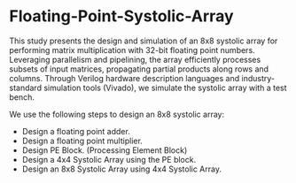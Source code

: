 # Floating-Point-Systolic-Array

This study presents the design and simulation of an 8x8 systolic array for performing matrix multiplication with 32-bit floating point numbers. Leveraging parallelism and pipelining, the array efficiently processes subsets of input matrices, propagating partial products along rows and columns. Through Verilog hardware description languages and industry-standard simulation tools (Vivado), we simulate the systolic array with a test bench.

We use the following steps to design an 8x8 systolic array:
* Design a floating point adder.
* Design a floating point multiplier.
* Design PE Block. (Processing Element Block)
* Design a 4x4 Systolic Array using the PE block.
* Design an 8x8 Systolic Array using 4x4 Systolic Array.


